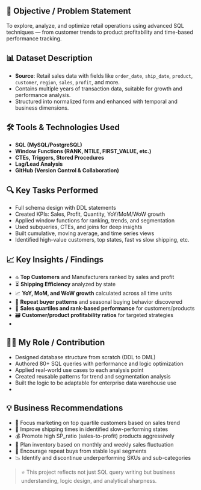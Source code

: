 ## 🎯 Objective / Problem Statement

To explore, analyze, and optimize retail operations using advanced SQL techniques — from customer trends to product profitability and time-based performance tracking.


## 📊 Dataset Description

- **Source**: Retail sales data with fields like `order_date`, `ship_date`, `product`, `customer`, `region`, `sales`, `profit`, and more.
- Contains multiple years of transaction data, suitable for growth and performance analysis.
- Structured into normalized form and enhanced with temporal and business dimensions.

## 🛠️ Tools & Technologies Used

- **SQL (MySQL/PostgreSQL)**
- **Window Functions (RANK, NTILE, FIRST_VALUE, etc.)**
- **CTEs, Triggers, Stored Procedures**
- **Lag/Lead Analysis**
- **GitHub (Version Control & Collaboration)**


## 🔍 Key Tasks Performed

- Full schema design with DDL statements
- Created KPIs: Sales, Profit, Quantity, YoY/MoM/WoW growth
- Applied window functions for ranking, trends, and segmentation
- Used subqueries, CTEs, and joins for deep insights
- Built cumulative, moving average, and time series views
- Identified high-value customers, top states, fast vs slow shipping, etc.



## 📈 Key Insights / Findings

- 🔝 **Top Customers** and Manufacturers ranked by sales and profit
- ⏳ **Shipping Efficiency** analyzed by state
- 📈 **YoY, MoM, and WoW growth** calculated across all time units
- 🎯 **Repeat buyer patterns** and seasonal buying behavior discovered
- 🧮 **Sales quartiles and rank-based performance** for customers/products
- 🗃️ **Customer/product profitability ratios** for targeted strategies
- 

## 👨‍💻 My Role / Contribution

- Designed database structure from scratch (DDL to DML)
- Authored 80+ SQL queries with performance and logic optimization
- Applied real-world use cases to each analysis point
- Created reusable patterns for trend and segmentation analysis
- Built the logic to be adaptable for enterprise data warehouse use
- 

## 💡 Business Recommendations

- 🎯 Focus marketing on top quartile customers based on sales trend
- 🚛 Improve shipping times in identified slow-performing states
- 💰 Promote high SP_ratio (sales-to-profit) products aggressively
- 📆 Plan inventory based on monthly and weekly sales fluctuation
- 🔁 Encourage repeat buys from stable loyal segments
- 📉 Identify and discontinue underperforming SKUs and sub-categories

> ⭐ This project reflects not just SQL query writing but business understanding, logic design, and analytical sharpness.

